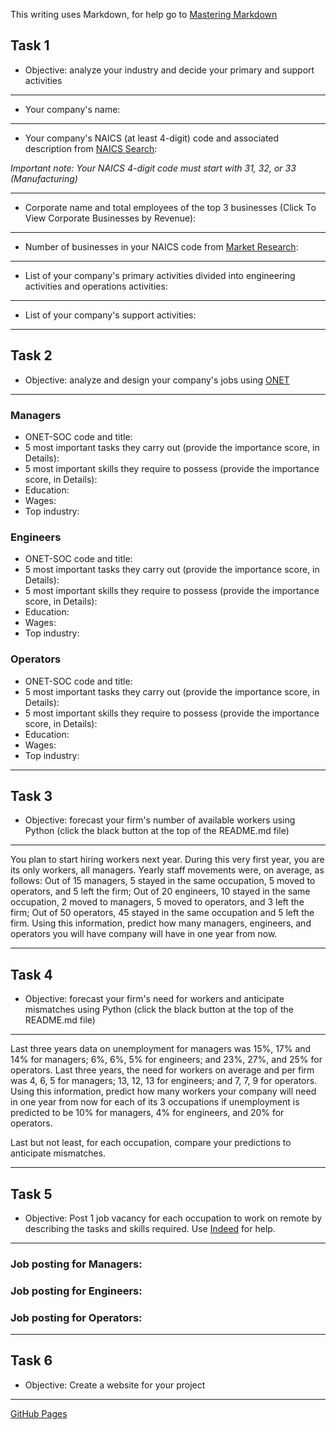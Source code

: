 This writing uses Markdown, for help go to [Mastering Markdown](https://guides.github.com/features/mastering-markdown/)

## Task 1
* Objective: analyze your industry and decide your primary and support activities
***
* Your company's name:
***
* Your company's NAICS (at least 4-digit) code and associated description from [NAICS Search](https://www.naics.com/search/):

*Important note: Your NAICS 4-digit code must start with 31, 32, or 33 (Manufacturing)*
***
* Corporate name and total employees of the top 3 businesses (Click To View Corporate Businesses by Revenue):
***
* Number of businesses in your NAICS code from [Market Research](https://www.naics.com/market-research/):
***
* List of your company's primary activities divided into engineering activities and operations activities:
***
* List of your company's support activities:
***

## Task 2
* Objective: analyze and design your company's jobs using [ONET](https://www.onetonline.org/) 
***
### Managers
* ONET-SOC code and title:
* 5 most important tasks they carry out (provide the importance score, in Details):
* 5 most important skills they require to possess (provide the importance score, in Details):
* Education:
* Wages:
* Top industry:
### Engineers
* ONET-SOC code and title:
* 5 most important tasks they carry out (provide the importance score, in Details):
* 5 most important skills they require to possess (provide the importance score, in Details):
* Education:
* Wages:
* Top industry:
### Operators
* ONET-SOC code and title:
* 5 most important tasks they carry out (provide the importance score, in Details):
* 5 most important skills they require to possess (provide the importance score, in Details):
* Education:
* Wages:
* Top industry:
***

## Task 3
* Objective: forecast your firm's number of available workers using Python (click the black button at the top of the README.md file)
***
You plan to start hiring workers next year. During this very first year, you are its only workers, all managers. Yearly staff movements were, on average, as follows: Out of 15 managers, 5 stayed in the same occupation, 5 moved to operators, and 5 left the firm; Out of 20 engineers, 10 stayed in the same occupation, 2 moved to managers, 5 moved to operators, and 3 left the firm; Out of 50 operators, 45 stayed in the same occupation and 5 left the firm. Using this information, predict how many managers, engineers, and operators you will have company will have in one year from now.
***

## Task 4
* Objective: forecast your firm's need for workers and anticipate mismatches using Python (click the black button at the top of the README.md file)
***
Last three years data on unemployment for managers was 15%, 17% and 14% for managers; 6%, 6%, 5% for engineers; and 23%, 27%, and 25% for operators. Last three years, the need for workers on average and per firm was 4, 6, 5 for managers; 13, 12, 13 for engineers; and 7, 7, 9 for operators. Using this information, predict how many workers your company will need in one year from now for each of its 3 occupations if unemployment is predicted to be 10% for managers, 4% for engineers, and 20% for operators. 

Last but not least, for each occupation, compare your predictions to anticipate mismatches.
***

## Task 5
* Objective: Post 1 job vacancy for each occupation to work on remote by describing the tasks and skills required. Use [Indeed](https://www.indeed.com/l-Remote-jobs.html) for help.
***
### Job posting for Managers:
### Job posting for Engineers:
### Job posting for Operators:
***

## Task 6
* Objective: Create a website for your project
***
[GitHub Pages](https://pages.github.com/)
